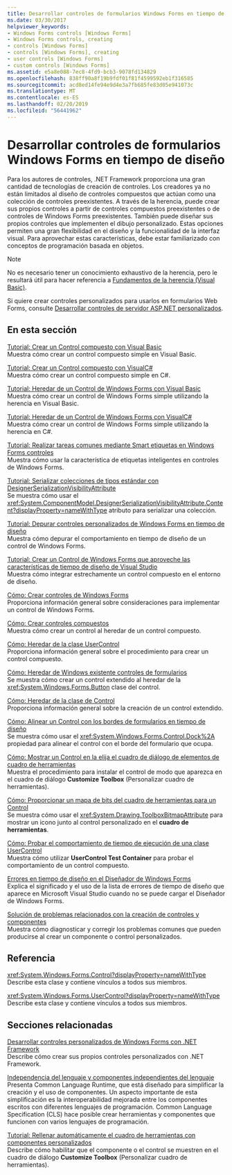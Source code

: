 ```yaml
---
title: Desarrollar controles de formularios Windows Forms en tiempo de diseño
ms.date: 03/30/2017
helpviewer_keywords:
- Windows Forms controls [Windows Forms]
- Windows Forms controls, creating
- controls [Windows Forms]
- controls [Windows Forms], creating
- user controls [Windows Forms]
- custom controls [Windows Forms]
ms.assetid: e5a8e088-7ec8-4fd9-bcb3-9078fd134829
ms.openlocfilehash: 838ff90a8f19b9fdf01f81f4599592eb1f316585
ms.sourcegitcommit: acd8ed14fe94e9d4e3a7fb685fe83d05e941073c
ms.translationtype: MT
ms.contentlocale: es-ES
ms.lasthandoff: 02/20/2019
ms.locfileid: "56441962"
---
```

# <a name="developing-windows-forms-controls-at-design-time"></a>Desarrollar controles de formularios Windows Forms en tiempo de diseño
Para los autores de controles, .NET Framework proporciona una gran cantidad de tecnologías de creación de controles. Los creadores ya no están limitados al diseño de controles compuestos que actúan como una colección de controles preexistentes. A través de la herencia, puede crear sus propios controles a partir de controles compuestos preexistentes o de controles de Windows Forms preexistentes. También puede diseñar sus propios controles que implementen el dibujo personalizado. Estas opciones permiten una gran flexibilidad en el diseño y la funcionalidad de la interfaz visual. Para aprovechar estas características, debe estar familiarizado con conceptos de programación basada en objetos.  
  
> [!NOTE]
>  No es necesario tener un conocimiento exhaustivo de la herencia, pero le resultará útil para hacer referencia a [Fundamentos de la herencia (Visual Basic)](~/docs/visual-basic/programming-guide/language-features/objects-and-classes/inheritance-basics.md).  
  
 Si quiere crear controles personalizados para usarlos en formularios Web Forms, consulte [Desarrollar controles de servidor ASP.NET personalizados](https://docs.microsoft.com/previous-versions/aspnet/zt27tfhy(v=vs.100)).  
  
## <a name="in-this-section"></a>En esta sección  
 [Tutorial: Crear un Control compuesto con Visual Basic](../../../../docs/framework/winforms/controls/walkthrough-authoring-a-composite-control-with-visual-basic.md)  
 Muestra cómo crear un control compuesto simple en Visual Basic.  
  
 [Tutorial: Crear un Control compuesto con VisualC#](../../../../docs/framework/winforms/controls/walkthrough-authoring-a-composite-control-with-visual-csharp.md)  
 Muestra cómo crear un control compuesto simple en C#.  
  
 [Tutorial: Heredar de un Control de Windows Forms con Visual Basic](../../../../docs/framework/winforms/controls/walkthrough-inheriting-from-a-windows-forms-control-with-visual-basic.md)  
 Muestra cómo crear un control de Windows Forms simple utilizando la herencia en Visual Basic.  
  
 [Tutorial: Heredar de un Control de Windows Forms con VisualC#](../../../../docs/framework/winforms/controls/walkthrough-inheriting-from-a-windows-forms-control-with-visual-csharp.md)  
 Muestra cómo crear un control de Windows Forms simple utilizando la herencia en C#.  
  
 [Tutorial: Realizar tareas comunes mediante Smart etiquetas en Windows Forms controles](../../../../docs/framework/winforms/controls/performing-common-tasks-using-smart-tags-on-wf-controls.md)  
 Muestra cómo usar la característica de etiquetas inteligentes en controles de Windows Forms.  
  
 [Tutorial: Serializar colecciones de tipos estándar con DesignerSerializationVisibilityAttribute](../../../../docs/framework/winforms/controls/serializing-collections-designerserializationvisibilityattribute.md)  
 Se muestra cómo usar el <xref:System.ComponentModel.DesignerSerializationVisibilityAttribute.Content?displayProperty=nameWithType> atributo para serializar una colección.  
  
 [Tutorial: Depurar controles personalizados de Windows Forms en tiempo de diseño](../../../../docs/framework/winforms/controls/walkthrough-debugging-custom-windows-forms-controls-at-design-time.md)  
 Muestra cómo depurar el comportamiento en tiempo de diseño de un control de Windows Forms.  
  
 [Tutorial: Crear un Control de Windows Forms que aproveche las características de tiempo de diseño de Visual Studio](../../../../docs/framework/winforms/controls/creating-a-wf-control-design-time-features.md)  
 Muestra cómo integrar estrechamente un control compuesto en el entorno de diseño.  
  
 [Cómo: Crear controles de Windows Forms](../../../../docs/framework/winforms/controls/how-to-author-controls-for-windows-forms.md)  
 Proporciona información general sobre consideraciones para implementar un control de Windows Forms.  
  
 [Cómo: Crear controles compuestos](../../../../docs/framework/winforms/controls/how-to-author-composite-controls.md)  
 Muestra cómo crear un control al heredar de un control compuesto.  
  
 [Cómo: Heredar de la clase UserControl](../../../../docs/framework/winforms/controls/how-to-inherit-from-the-usercontrol-class.md)  
 Proporciona información general sobre el procedimiento para crear un control compuesto.  
  
 [Cómo: Heredar de Windows existente controles de formularios](../../../../docs/framework/winforms/controls/how-to-inherit-from-existing-windows-forms-controls.md)  
 Se muestra cómo crear un control extendido al heredar de la <xref:System.Windows.Forms.Button> clase del control.  
  
 [Cómo: Heredar de la clase de Control](../../../../docs/framework/winforms/controls/how-to-inherit-from-the-control-class.md)  
 Proporciona información general sobre la creación de un control extendido.  
  
 [Cómo: Alinear un Control con los bordes de formularios en tiempo de diseño](../../../../docs/framework/winforms/controls/how-to-align-a-control-to-the-edges-of-forms-at-design-time.md)  
 Se muestra cómo usar el <xref:System.Windows.Forms.Control.Dock%2A> propiedad para alinear el control con el borde del formulario que ocupa.  
  
 [Cómo: Mostrar un Control en la elija el cuadro de diálogo de elementos de cuadro de herramientas](../../../../docs/framework/winforms/controls/how-to-display-a-control-in-the-choose-toolbox-items-dialog-box.md)  
 Muestra el procedimiento para instalar el control de modo que aparezca en el cuadro de diálogo **Customize Toolbox** (Personalizar cuadro de herramientas).  
  
 [Cómo: Proporcionar un mapa de bits del cuadro de herramientas para un Control](../../../../docs/framework/winforms/controls/how-to-provide-a-toolbox-bitmap-for-a-control.md)  
 Se muestra cómo usar el <xref:System.Drawing.ToolboxBitmapAttribute> para mostrar un icono junto al control personalizado en el **cuadro de herramientas**.  
  
 [Cómo: Probar el comportamiento de tiempo de ejecución de una clase UserControl](../../../../docs/framework/winforms/controls/how-to-test-the-run-time-behavior-of-a-usercontrol.md)  
 Muestra cómo utilizar **UserControl Test Container** para probar el comportamiento de un control compuesto.  
  
 [Errores en tiempo de diseño en el Diseñador de Windows Forms](../../../../docs/framework/winforms/controls/design-time-errors-in-the-windows-forms-designer.md)  
 Explica el significado y el uso de la lista de errores de tiempo de diseño que aparece en Microsoft Visual Studio cuando no se puede cargar el Diseñador de Windows Forms.  
  
 [Solución de problemas relacionados con la creación de controles y componentes](../../../../docs/framework/winforms/controls/troubleshooting-control-and-component-authoring.md)  
 Muestra cómo diagnosticar y corregir los problemas comunes que pueden producirse al crear un componente o control personalizados.  
  
## <a name="reference"></a>Referencia  
 <xref:System.Windows.Forms.Control?displayProperty=nameWithType>  
 Describe esta clase y contiene vínculos a todos sus miembros.  
  
 <xref:System.Windows.Forms.UserControl?displayProperty=nameWithType>  
 Describe esta clase y contiene vínculos a todos sus miembros.  
  
## <a name="related-sections"></a>Secciones relacionadas  
 [Desarrollar controles personalizados de Windows Forms con .NET Framework](../../../../docs/framework/winforms/controls/developing-custom-windows-forms-controls.md)  
 Describe cómo crear sus propios controles personalizados con .NET Framework.  
  
 [Independencia del lenguaje y componentes independientes del lenguaje](../../../../docs/standard/language-independence-and-language-independent-components.md)  
 Presenta Common Language Runtime, que está diseñado para simplificar la creación y el uso de componentes. Un aspecto importante de esta simplificación es la interoperabilidad mejorada entre los componentes escritos con diferentes lenguajes de programación. Common Language Specification (CLS) hace posible crear herramientas y componentes que funcionen con varios lenguajes de programación.  
  
 [Tutorial: Rellenar automáticamente el cuadro de herramientas con componentes personalizados](../../../../docs/framework/winforms/controls/walkthrough-automatically-populating-the-toolbox-with-custom-components.md)  
 Describe cómo habilitar que el componente o el control se muestren en el cuadro de diálogo **Customize Toolbox** (Personalizar cuadro de herramientas).
